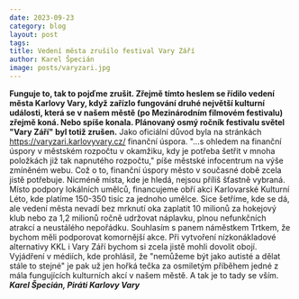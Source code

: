 ```yaml
---
date: 2023-09-23
category: blog
layout: post
tags:
title: Vedení města zrušilo festival Vary Září
author: Karel Špecián
image: posts/varyzari.jpg
---
```

**Funguje to, tak to pojďme zrušit. Zřejmě tímto heslem se řídilo vedení města Karlovy Vary, když zařízlo fungování druhé největší kulturní události, která se v našem městě (po Mezinárodním filmovém festivalu) zřejmě koná. Nebo spíše konala. Plánovaný osmý ročník festivalu světel "Vary Září" byl totiž zrušen.**
Jako oficiální důvod byla na stránkách https://varyzari.karlovyvary.cz/ finanční úspora. "...s ohledem na finanční úspory v městském rozpočtu v okamžiku, kdy je potřeba šetřit v mnoha položkách již tak napnutého rozpočtu," píše městské infocentrum na výše zmíněném webu.
Což o to, finanční úspory město v současné době zcela jistě potřebuje. Nicméně místa, kde je hledá, nejsou příliš šťastně vybraná. Místo podpory lokálních umělců, financujeme obří akci Karlovarské Kulturní Léto, kde platíme 150-350 tisíc za jednoho umělce. Sice šetříme, kde se dá, ale vedení města nevadí bez mrknutí oka zaplatit 10 milionů za hokejový klub nebo za 1,2 milionů ročně udržovat náplavku, plnou nefunkčních atrakcí a neustálého nepořádku.
Souhlasím s panem náměstkem Trtkem, že bychom měli podporovat komornější akce. Při vytvoření nízkonákladové alternativy KKL i Vary Září bychom si zcela jistě mohli dovolit obojí. Vyjádření v médiích, kde prohlásil, že "nemůžeme být jako autisté a dělat stále to stejné" je pak už jen hořká tečka za osmiletým příběhem jedné z mála fungujících kulturních akcí v našem městě. A tak je to tady se vším.
***Karel Špecián, Piráti Karlovy Vary***
